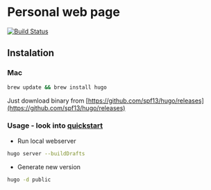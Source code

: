 # Personal web page

[![Build Status](https://github.com/ruzickap/petr.ruzicka.dev/workflows/hugo-build/badge.svg)](https://github.com/ruzickap/petr.ruzicka.dev)

## Instalation

### Mac

```bash
brew update && brew install hugo
```

Just download binary from [https://github.com/spf13/hugo/releases](https://github.com/spf13/hugo/releases)

### Usage - look into [quickstart](https://gohugo.io/overview/quickstart/)

- Run local webserver

```bash
hugo server --buildDrafts
```

- Generate new version

```bash
hugo -d public
```
